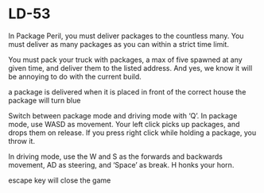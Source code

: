 # LD-53

In Package Peril, you must deliver packages to the countless many. You must deliver as many packages as you can within a strict time limit.

You must pack your truck with packages, a max of five spawned at any given time, and deliver them to the listed address. And yes, we know it will be annoying to do with the current build.

a package is delivered when it is placed in front of the correct house the package will turn blue

Switch between package mode and driving mode with ‘Q’. In package mode, use WASD as movement. Your left click picks up packages, and drops them on release. If you press right click while holding a package, you throw it.

In driving mode, use the W and S as the forwards and backwards movement, AD as steering, and ‘Space’ as break. H honks your horn.

escape key will close the game
